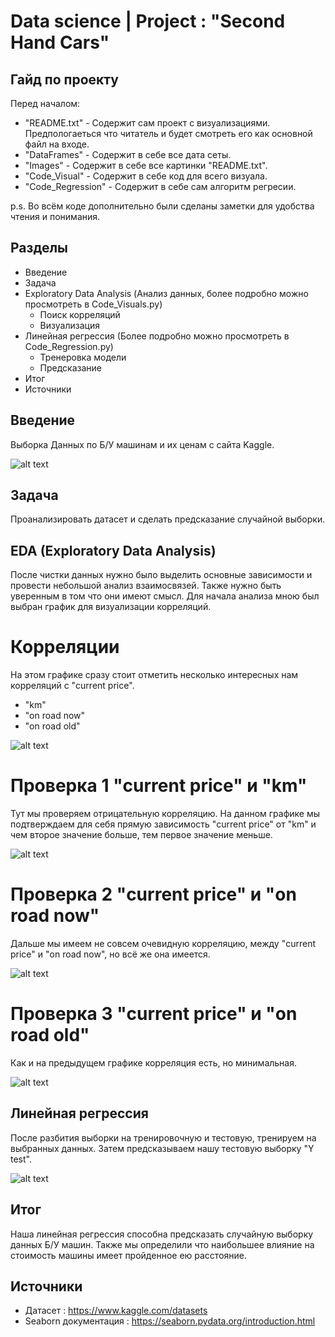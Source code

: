 # Data science | Project : "Second Hand Cars"

## Гайд по проекту

Перед началом:
- "README.txt" - Содержит сам проект с визуализациями. Предпологаеться что читатель и будет смотреть его как основной файл на входе.
- "DataFrames" - Содержит в себе все дата сеты.
- "Images" - Содержит в себе все картинки "README.txt".
- "Code_Visual" - Содержит в себе код для всего визуала.
- "Code_Regression" - Содержит в себе сам алгоритм регресии.

p.s. Во всём коде дополнительно были сделаны заметки для удобства чтения и понимания.

## Разделы

- Введение
- Задача
- Exploratory Data Analysis (Анализ данных, более подробно можно просмотреть в Code_Visuals.py)
  - Поиск корреляций
  - Визуализация
- Линейная регрессия (Более подробно можно просмотреть в Code_Regression.py)
  - Тренеровка модели
  - Предсказание
- Итог
- Источники

## Введение

Выборка Данных по Б/У машинам и их ценам с сайта Kaggle.

![alt text](https://github.com/Aettio/DS_Project_Second_Hand_Cars/blob/main/Images/Cars_picture.jpg)

## Задача

Проанализировать датасет и сделать предсказание случайной выборки.

## EDA (Exploratory Data Analysis)

После чистки данных нужно было выделить основные зависимости и провести небольшой анализ взаимосвязей. Также нужно быть уверенным в том что они имеют смысл. Для начала анализа мною был выбран график для визуализации корреляций.

# Корреляции 

На этом графике сразу стоит отметить несколько интересных нам корреляций с "current price".

- "km"
- "on road now"
- "on road old"

![alt text](https://github.com/Aettio/DS_Project_Second_Hand_Cars/blob/main/Images/Корреляции.png)

# Проверка 1 "current price" и "km"

Тут мы проверяем отрицательную корреляцию. На данном графике мы подтверждаем для себя прямую зависимость "current price" от "km" и чем второе значение больше, тем первое значение меньше.

![alt text](https://github.com/Aettio/DS_Project_Second_Hand_Cars/blob/main/Images/CPrice_km.png)

# Проверка 2 "current price" и "on road now"

Дальше мы имеем не совсем очевидную корреляцию, между "current price" и "on road now", но всё же она имеется. 

![alt text](https://github.com/Aettio/DS_Project_Second_Hand_Cars/blob/main/Images/CPrice_on_road_now.png)

# Проверка 3 "current price" и "on road old"

Как и на предыдущем графике корреляция есть, но минимальная.

![alt text](https://github.com/Aettio/DS_Project_Second_Hand_Cars/blob/main/Images/CPrice_on_road_old.png)


## Линейная регрессия

После разбития выборки на тренировочную и тестовую, тренируем на выбранных данных. Затем предсказываем нашу тестовую выборку "Y test".

![alt text](https://github.com/Aettio/DS_Project_Second_Hand_Cars/blob/main/Images/Linear_Regression.png)

## Итог

Наша линейная регрессия способна предсказать случайную выборку данных Б/У машин. Также мы определили что наибольшее влияние на стоимость машины имеет пройденное ею расстояние.

## Источники

- Датасет : https://www.kaggle.com/datasets
- Seaborn документация : https://seaborn.pydata.org/introduction.html
